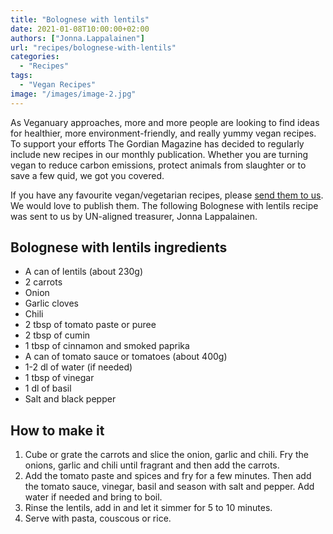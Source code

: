 ```yaml
---
title: "Bolognese with lentils"
date: 2021-01-08T10:00:00+02:00
authors: ["Jonna.Lappalainen"]
url: "recipes/bolognese-with-lentils"
categories: 
  - "Recipes"
tags: 
  - "Vegan Recipes"
image: "/images/image-2.jpg"
---
```


As Veganuary approaches, more and more people are looking to find ideas for healthier, more environment-friendly, and really yummy vegan recipes. To support your efforts The Gordian Magazine has decided to regularly include new recipes in our monthly publication. Whether you are turning vegan to reduce carbon emissions, protect animals from slaughter or to save a few quid, we got you covered.

If you have any favourite vegan/vegetarian recipes, please [send them to us](https://un-aligned.org/about/contact/register/). We would love to publish them. The following Bolognese with lentils recipe was sent to us by UN-aligned treasurer, Jonna Lappalainen. 

## **Bolognese with lentils ingredients**

- A can of lentils (about 230g)
- 2 carrots
- Onion
- Garlic cloves
- Chili
- 2 tbsp of tomato paste or puree
- 2 tbsp of cumin
- 1 tbsp of cinnamon and smoked paprika
- A can of tomato sauce or tomatoes (about 400g)
- 1-2 dl of water (if needed)
- 1 tbsp of vinegar
- 1 dl of basil
- Salt and black pepper

## **How to make it**

1. Cube or grate the carrots and slice the onion, garlic and chili. Fry the onions, garlic and chili until fragrant and then add the carrots. 
2. Add the tomato paste and spices and fry for a few minutes. Then add the tomato sauce, vinegar, basil and season with salt and pepper. Add water if needed and bring to boil.
3. Rinse the lentils, add in and let it simmer for 5 to 10 minutes.
4. Serve with pasta, couscous or rice.
